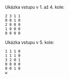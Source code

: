 
Ukázka vstupu v 1. až 4. kole:
```
2 3 1 1
0 0 1 0
2 0 0 0
1 0 0 0
0 0 0 0
```

Ukázka vstupu v 5. kole:
```
1 1 1 0
1 1 1 0
3 2 0 1
0 0 0 0
0 0 1 0
w
```


